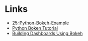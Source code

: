 # Links
- [25-Python-Bokeh-Example](https://github.com/zpratikpathak/25-Python-Bokeh-Example)
- [Python Boken Tutorial](https://www.geeksforgeeks.org/python-bokeh-tutorial-interactive-data-visualization-with-bokeh/)
- [Building Dashboards Using Bokeh](https://www.codemag.com/Article/2111061/Building-Dashboards-Using-Bokeh)
